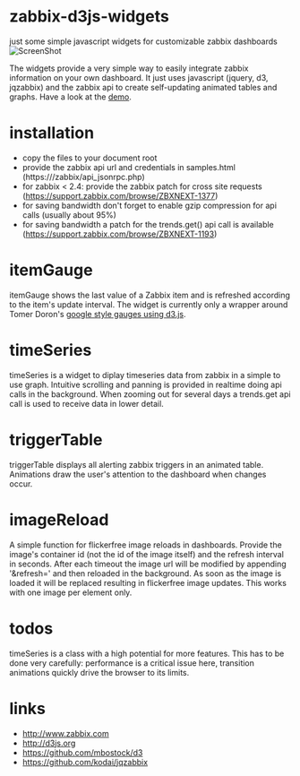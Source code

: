 # zabbix-d3js-widgets
just some simple javascript widgets for customizable zabbix dashboards
![ScreenShot](https://raw.githubusercontent.com/hgruber/zabbix-d3js-widgets/master/screenshots/screenshot.png)

The widgets provide a very simple way to easily integrate zabbix information on your own dashboard. It just uses javascript (jquery, d3, jqzabbix) and the zabbix api to create self-updating animated tables and graphs.
Have a look at the <a href="http://mein-webportal.de/zabbix-d3js-widgets/samples.html">demo</a>.

installation
============
* copy the files to your document root
* provide the zabbix api url and credentials in samples.html (https://<domain>/zabbix/api_jsonrpc.php)
* for zabbix < 2.4: provide the zabbix patch for cross site requests (https://support.zabbix.com/browse/ZBXNEXT-1377)
* for saving bandwidth don't forget to enable gzip compression for api calls (usually about 95%)
* for saving bandwidth a patch for the trends.get() api call is available (https://support.zabbix.com/browse/ZBXNEXT-1193)

itemGauge
=========
itemGauge shows the last value of a Zabbix item and is refreshed according to the item's update interval. The widget is currently only a wrapper around Tomer Doron's <a href="http://tomerdoron.blogspot.de/2011/12/google-style-gauges-using-d3js.html">google style gauges using d3.js</a>.

timeSeries
==========
timeSeries is a widget to diplay timeseries data from zabbix in a simple to use graph. Intuitive scrolling and panning is provided in realtime doing api calls in the background. When zooming out for several days a trends.get api call is used to receive data in lower detail.

triggerTable
============
triggerTable displays all alerting zabbix triggers in an animated table. Animations draw the user's attention to the dashboard when changes occur.

imageReload
===========
A simple function for flickerfree image reloads in dashboards.  Provide the image's container id (not the id of the image itself) and the
refresh interval in seconds. After each timeout the image url will be modified by appending '&refresh=<ts>' and then reloaded in the background. As soon as the image is loaded it will be replaced resulting in flickerfree image updates. This works with one image per element only.

todos
=====
timeSeries is a class with a high potential for more features. This has to be done very carefully: performance is a critical issue here, transition animations quickly drive the browser to its limits.

links
=====
* http://www.zabbix.com
* http://d3js.org
* https://github.com/mbostock/d3
* https://github.com/kodai/jqzabbix
